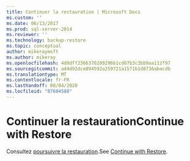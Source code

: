 ```yaml
---
title: Continuer la restauration | Microsoft Docs
ms.custom: ''
ms.date: 06/13/2017
ms.prod: sql-server-2014
ms.reviewer: ''
ms.technology: backup-restore
ms.topic: conceptual
author: mikeraymsft
ms.author: mikeray
ms.openlocfilehash: 4d0dff2366370209296b1cd07b3c3bb9aa112f97
ms.sourcegitcommit: ad4d92dce894592a259721a1571b1d8736abacdb
ms.translationtype: MT
ms.contentlocale: fr-FR
ms.lasthandoff: 08/04/2020
ms.locfileid: "87604588"
---
```

# <a name="continue-with-restore"></a><span data-ttu-id="78e93-102">Continuer la restauration</span><span class="sxs-lookup"><span data-stu-id="78e93-102">Continue with Restore</span></span>
<span data-ttu-id="78e93-103">Consultez [poursuivre la restauration](../../database-engine/continue-with-restore.md).</span><span class="sxs-lookup"><span data-stu-id="78e93-103">See [Continue with Restore](../../database-engine/continue-with-restore.md).</span></span>
